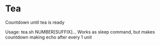 Tea
===

Countdown until tea is ready

Usage: tea.sh NUMBER[SUFFIX]...
Works as sleep command, but makes countdown making echo after every 1 unit
